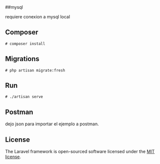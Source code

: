 ##mysql

requiere conexion a mysql local



## Composer
```
# composer install

```

## Migrations
```
# php artisan migrate:fresh

```

## Run
```
# ./artisan serve

```
## Postman

dejo json para importar el ejemplo a postman.



## License

The Laravel framework is open-sourced software licensed under the [MIT license](https://opensource.org/licenses/MIT).
